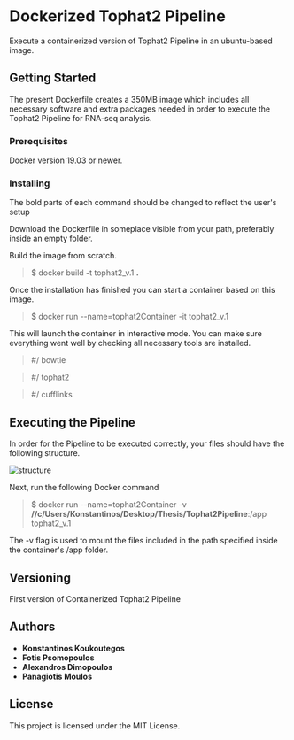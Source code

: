 # Dockerized Tophat2 Pipeline

Execute a containerized version of Tophat2 Pipeline in an ubuntu-based image. 

## Getting Started

The present Dockerfile creates a 350MB image which includes all necessary software and extra packages needed in order to execute the Tophat2 Pipeline for RNA-seq analysis. 

### Prerequisites

Docker version 19.03 or newer.

### Installing

The bold parts of each command should be changed to reflect the user's setup

Download the Dockerfile in someplace visible from your path, preferably inside an empty folder.

Build the image from scratch.


>$ docker build -t tophat2_v.1 **.**


Once the installation has finished you can start a container based on this image.


>$ docker run --name=tophat2Container -it tophat2_v.1


This will launch the container in interactive mode. You can make sure everything went well by checking all necessary tools are installed. 


> #/ bowtie

> #/ tophat2

> #/ cufflinks


## Executing the Pipeline

In order for the Pipeline to be executed correctly, your files should have the following structure.

![structure](https://user-images.githubusercontent.com/56021536/68129931-23bc6c00-ff23-11e9-94c5-27aa150beb84.png)

Next, run the following Docker command

>$ docker run --name=tophat2Container -v **//c/Users/Konstantinos/Desktop/Thesis/Tophat2Pipeline**:/app tophat2_v.1

The -v flag is used to mount the files included in the path specified inside the container's /app folder.

## Versioning

First version of Containerized Tophat2 Pipeline

## Authors

* **Konstantinos Koukoutegos** 
* **Fotis Psomopoulos** 
* **Alexandros Dimopoulos** 
* **Panagiotis Moulos** 


## License

This project is licensed under the MIT License.
